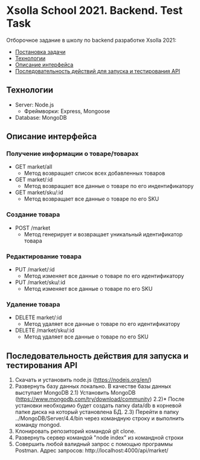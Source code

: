 # Xsolla School 2021. Backend. Test Task

Отборочное задание в школу по backend разработке Xsolla 2021: 
  - [Постановка задачи](https://github.com/xsolla/xsolla-school-backend-2021/blob/main/README.md)
  - [Технологии](#технологии)
  - [Описание интерфейса](#описание-интерфейса)
  - [Последовательность действий для запуска и тестирования API](#последовательность-действий-для-запуска-и-тестирования-api)


## Технологии
  - Server: Node.js
    - Фреймворки: Express, Mongoose
  - Database: MongoDB

## Описание интерфейса

### Получение информации о товаре/товарах
- GET market/all 
  - Метод возвращает список всех добавленных товаров
- GET market/:id 
  - Метод возвращает все данные о товаре по его индентификатору
- GET market/sku/:id 
  - Метод возвращает все данные о товаре по его SKU

### Создание товара
- POST /market 
  - Метод генерирует и возвращает уникальный идентификатор товара

### Редактирование товара
- PUT /market/:id 
  - Метод изменяет все данные о товаре по его идентификатору
- PUT /market/sku/:id 
  - Метод изменяет все данные о товаре по его SKU

### Удаление товара
- DELETE market/:id 
  - Метод удаляет все данные о товаре по его идентификатору
- DELETE /market/sku/:id 
  - Метод удаляет все данные о товаре по его SKU


## Последовательность действия для запуска и тестирования API
1) Скачать и установить node.js (https://nodejs.org/en/)
2) Развернуть базу данных локально. В качестве базы данных выступает MongoDB
    2.1) Установить MongoDB (https://www.mongodb.com/try/download/community) 
    2.2)* После установки необходимо будет создать папку data/db в корневой папке диска на который установлена БД.
    2.3) Перейти в папку ../MongoDB/Server/4.4/bin через командную строку и выполнить команду mongod.
3) Клонировать репозиторий командой git clone.
4) Развернуть сервер командой "node index" из командной строки
5) Совершить любой валидный запрос с помощью программы Postman. Адрес запросов: http://localhost:4000/api/market/  
